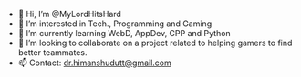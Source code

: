 - 👋 Hi, I’m @MyLordHitsHard
- 👀 I’m interested in Tech., Programming and Gaming
- 🌱 I’m currently learning WebD, AppDev, CPP and Python
- 💞️ I’m looking to collaborate on a project related to helping gamers to find better teammates.
- 📫 Contact: dr.himanshudutt@gmail.com

<!---
MyLordHitsHard/MyLordHitsHard is a ✨ special ✨ repository because its `README.md` (this file) appears on your GitHub profile.
You can click the Preview link to take a look at your changes.
--->

